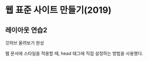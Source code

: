 <!DOCTYPE html>
<html>
<head>
  <meta charset="utf-8">
  <title>layout02</title>
</head>
<body>
  <h1>웹 표준 사이트 만들기(2019)</h1>
  <h2>레이아웃 연습2</h2>
  <p>깃허브 올려보기 완성</p>
  <p> 웹 문서에 스타일을 적용할 때, head 태그에 직접 설정하는 방법을 사용했다.</p>
</body>
</html>
